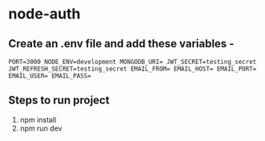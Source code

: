 # node-auth
## Create an .env file and add these variables -
`
PORT=3000
NODE_ENV=development
MONGODB_URI=
JWT_SECRET=testing_secret
JWT_REFRESH_SECRET=testing_secret
EMAIL_FROM=
EMAIL_HOST=
EMAIL_PORT=
EMAIL_USER=
EMAIL_PASS=
`

## Steps to run project
1. npm install
2. npm run dev
